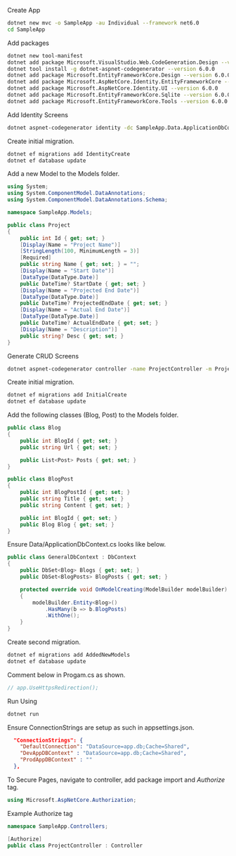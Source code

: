Create App

```bash
dotnet new mvc -o SampleApp -au Individual --framework net6.0
cd SampleApp
```

Add packages

```bash
dotnet new tool-manifest
dotnet add package Microsoft.VisualStudio.Web.CodeGeneration.Design --version 6.0.0
dotnet tool install -g dotnet-aspnet-codegenerator --version 6.0.0
dotnet add package Microsoft.EntityFrameworkCore.Design --version 6.0.0
dotnet add package Microsoft.AspNetCore.Identity.EntityFrameworkCore --version 6.0.0
dotnet add package Microsoft.AspNetCore.Identity.UI --version 6.0.0
dotnet add package Microsoft.EntityFrameworkCore.Sqlite --version 6.0.0
dotnet add package Microsoft.EntityFrameworkCore.Tools --version 6.0.0
```

Add Identity Screens

```bash
dotnet aspnet-codegenerator identity -dc SampleApp.Data.ApplicationDbContext --files "Account.Register;Account.Login;Account.Logout;Account.RegisterConfirmation;Account.Manage.Index;Account.ForgotPassword;Account.ForgotPasswordConfirmation;Account.ResetPassword;Account.ResetPasswordConfirmation;Account.Manage.TwoFactorAuthentication;" -sqlite 
```

Create initial migration.

```bash
dotnet ef migrations add IdentityCreate
dotnet ef database update
```

Add a new Model to the Models folder.

```csharp
using System;
using System.ComponentModel.DataAnnotations;
using System.ComponentModel.DataAnnotations.Schema;

namespace SampleApp.Models;

public class Project
{
    public int Id { get; set; }
    [Display(Name = "Project Name")]
    [StringLength(100, MinimumLength = 3)]
    [Required]
    public string Name { get; set; } = "";
    [Display(Name = "Start Date")]
    [DataType(DataType.Date)]
    public DateTime? StartDate { get; set; }
    [Display(Name = "Projected End Date")]
    [DataType(DataType.Date)]
    public DateTime? ProjectedEndDate { get; set; }
    [Display(Name = "Actual End Date")]
    [DataType(DataType.Date)]
    public DateTime? ActualEndDate { get; set; }
    [Display(Name = "Description")]
    public string? Desc { get; set; }
}
```



Generate CRUD Screens

```bash
dotnet aspnet-codegenerator controller -name ProjectController -m Project -dc SampleApp.Data.GeneralDbContext --relativeFolderPath Controllers --useDefaultLayout --referenceScriptLibraries -sqlite
```

Create initial migration.

```bash
dotnet ef migrations add InitialCreate
dotnet ef database update
```

Add the following classes (Blog, Post) to the Models folder.

```csharp
public class Blog
{
    public int BlogId { get; set; }
    public string Url { get; set; }

    public List<Post> Posts { get; set; }
}
```

```csharp
public class BlogPost
{
    public int BlogPostId { get; set; }
    public string Title { get; set; }
    public string Content { get; set; }

    public int BlogId { get; set; }
    public Blog Blog { get; set; }
}
```

Ensure Data/ApplicationDbContext.cs looks like below.

```csharp
public class GeneralDbContext : DbContext
{
    public DbSet<Blog> Blogs { get; set; }
    public DbSet<BlogPosts> BlogPosts { get; set; }

    protected override void OnModelCreating(ModelBuilder modelBuilder)
    {
        modelBuilder.Entity<Blog>()
            .HasMany(b => b.BlogPosts)
            .WithOne();
    }
}
```

Create second migration.

```bash
dotnet ef migrations add AddedNewModels
dotnet ef database update
```

Comment below in Progam.cs as shown.

```csharp
// app.UseHttpsRedirection();
```

Run Using

```bash
dotnet run
```

Ensure ConnectionStrings are setup as such in appsettings.json.

```json
  "ConnectionStrings": {
    "DefaultConnection": "DataSource=app.db;Cache=Shared",
    "DevAppDBContext" : "DataSource=app.db;Cache=Shared",
    "ProdAppDBContext" : ""
  },
```


To Secure Pages, navigate to controller, add package import and _Authorize_ tag.

```csharp
using Microsoft.AspNetCore.Authorization;
```

Example Authorize tag

```csharp
namespace SampleApp.Controllers;

[Authorize]
public class ProjectController : Controller
```